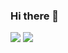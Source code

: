 ### Hi there 👋

<!--
**mahdikhatirian1996/mahdikhatirian1996** is a ✨ _special_ ✨ repository because its `README.md` (this file) appears on your GitHub profile.

Here are some ideas to get you started:

- 🔭 I’m currently working on ...
- 🌱 I’m currently learning ...
- 👯 I’m looking to collaborate on ...
- 🤔 I’m looking for help with ...
- 💬 Ask me about ...
- 📫 How to reach me: ...
- 😄 Pronouns: ...
- ⚡ Fun fact: ...
--> <img src = "https://komarev.com/ghpvc/?username=mahdikhatirian1996&color=blue&style=flat-square">
<img src = "https://github-readme-stats.vercel.app/api?username=anuraghazra&theme=cobalt&show_icons=true">
